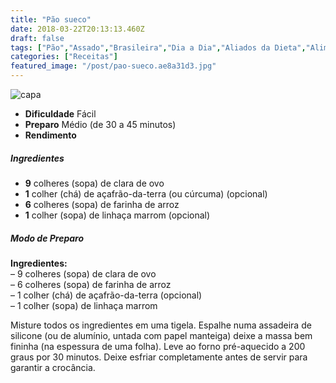 ```yaml
---
title: "Pão sueco"
date: 2018-03-22T20:13:13.460Z
draft: false
tags: ["Pão","Assado","Brasileira","Dia a Dia","Aliados da Dieta","Alimentação","Alimentação saudável","Pão"]
categories: ["Receitas"]
featured_image: "/post/pao-sueco.ae8a31d3.jpg"
---
```


![capa](/post/pao-sueco.ae8a31d3.jpg)

*   **Dificuldade** Fácil
*   **Preparo** Médio (de 30 a 45 minutos)
*   **Rendimento**

##### Ingredientes

*   **9** colheres (sopa) de clara de ovo
*   **1** colher (chá) de açafrão-da-terra (ou cúrcuma) (opcional)
*   **6** colheres (sopa) de farinha de arroz
*   **1** colher (sopa) de linhaça marrom (opcional)

##### Modo de Preparo

**Ingredientes:**  
– 9 colheres (sopa) de clara de ovo  
– 6 colheres (sopa) de farinha de arroz  
– 1 colher (chá) de açafrão-da-terra (opcional)  
– 1 colher (sopa) de linhaça marrom

Misture todos os ingredientes em uma tigela. Espalhe numa assadeira de silicone (ou de alumínio, untada com papel manteiga) deixe a massa bem fininha (na espessura de uma folha). Leve ao forno pré-aquecido a 200 graus por 30 minutos. Deixe esfriar completamente antes de servir para garantir a crocância.
